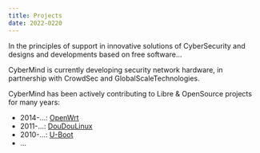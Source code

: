 ```yaml
---
title: Projects
date: 2022-0220
---
```


In the principles of support in innovative solutions of CyberSecurity and designs and developments based on free software...

CyberMind is currently developing security network hardware, in partnership with CrowdSec and GlobalScaleTechnologies.

CyberMind has been actively contributing to Libre & OpenSource projects for many years:
- 2014-...: [OpenWrt](https://cybermind.fr/en/2014/12/22/OpenWrt-Development-contribs/)
- 2011-...: [DouDouLinux](https://cybermind.fr/en/2011/11/08/DouDouLinux-Development-contribs/)
- 2010-...: [U-Boot](https://cybermind.fr/en/2010/08/13/U-Boot-Denx-Development-contribs/)
- ...